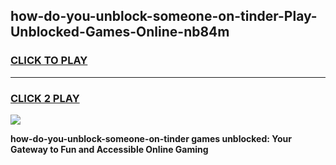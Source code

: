 
## how-do-you-unblock-someone-on-tinder-Play-Unblocked-Games-Online-nb84m
<h3>
<a href="https://premium76.site?title=how-do-you-unblock-someone-on-tinder&ref=25A">CLICK TO PLAY</a></h3>
<hr>

<h3>
<a href="https://premium76.site?title=how-do-you-unblock-someone-on-tinder&ref=25A">CLICK 2 PLAY</a>
  
</h3>

<a href="https://premium76.site?title=how-do-you-unblock-someone-on-tinder&ref=25A"><img src="https://clearcache.store/games.png"></a>


**how-do-you-unblock-someone-on-tinder games unblocked: Your Gateway to Fun and Accessible Online Gaming**
